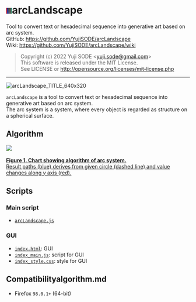 # ![arcLandscape_js_20220312_txt_16X16](arcLandscape_js_20220312_txt_16X16.png)arcLandscape
Tool to convert text or hexadecimal sequence into generative art based on arc system.  
GitHub: https://github.com/YujiSODE/arcLandscape  
Wiki: https://github.com/YujiSODE/arcLandscape/wiki  
>Copyright (c) 2022 Yuji SODE \<yuji.sode@gmail.com\>  
>This software is released under the MIT License.  
>See LICENSE or http://opensource.org/licenses/mit-license.php  
______
![arcLandscape_TITLE_640x320](https://user-images.githubusercontent.com/19919184/159157058-089b1f75-a36b-4af7-b734-baf0caa6326a.png)

`arcLandscape` is a tool to convert text or hexadecimal sequence into generative art based on arc system.  
The arc system is a system, where every object is regarded as structure on a spherical surface.

## Algorithm
<a href='algorithm.md'>
	<img src='https://user-images.githubusercontent.com/19919184/161039825-e3730afd-1951-4db4-8f32-44b7f2bba564.png' arl='details of algorithm'>
	<p><b>Figure 1. Chart showing algorithm of arc system.</b><br>Result paths (blue) derives from given circle (dashed line) and value changes along <i>y</i> axis (red).</p>
</a>

## Scripts
### Main script
- [`arcLandscape.js`](arcLandscape.js)

### GUI
- [`index.html`](index.html): GUI
- [`index_main.js`](index_main.js): script for GUI
- [`index_style.css`](index_style.css): style for GUI

## Compatibilityalgorithm.md
- Firefox `98.0.1+` (64-bit)
